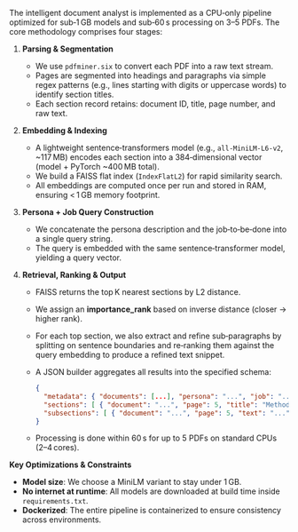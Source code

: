 The intelligent document analyst is implemented as a CPU‑only pipeline optimized for sub‑1 GB models and sub‑60 s processing on 3–5 PDFs. The core methodology comprises four stages:

1. **Parsing & Segmentation**

   * We use `pdfminer.six` to convert each PDF into a raw text stream.
   * Pages are segmented into headings and paragraphs via simple regex patterns (e.g., lines starting with digits or uppercase words) to identify section titles.
   * Each section record retains: document ID, title, page number, and raw text.

2. **Embedding & Indexing**

   * A lightweight sentence‑transformers model (e.g., `all-MiniLM-L6-v2`, \~117 MB) encodes each section into a 384‑dimensional vector (model + PyTorch \~400 MB total).
   * We build a FAISS flat index (`IndexFlatL2`) for rapid similarity search.
   * All embeddings are computed once per run and stored in RAM, ensuring < 1 GB memory footprint.

3. **Persona + Job Query Construction**

   * We concatenate the persona description and the job‑to‑be‑done into a single query string.
   * The query is embedded with the same sentence‑transformer model, yielding a query vector.

4. **Retrieval, Ranking & Output**

   * FAISS returns the top K nearest sections by L2 distance.
   * We assign an **importance\_rank** based on inverse distance (closer → higher rank).
   * For each top section, we also extract and refine sub‑paragraphs by splitting on sentence boundaries and re‑ranking them against the query embedding to produce a refined text snippet.
   * A JSON builder aggregates all results into the specified schema:

     ```json
     {
       "metadata": { "documents": [...], "persona": "...", "job": "...", "timestamp": "..." },
       "sections": [ { "document": "...", "page": 5, "title": "Methodology", "importance_rank": 1 }, ... ],
       "subsections": [ { "document": "...", "page": 5, "text": "...", "rank": 1 }, ... ]
     }
     ```
   * Processing is done within 60 s for up to 5 PDFs on standard CPUs (2–4 cores).

**Key Optimizations & Constraints**

* **Model size**: We choose a MiniLM variant to stay under 1 GB.
* **No internet at runtime**: All models are downloaded at build time inside `requirements.txt`.
* **Dockerized**: The entire pipeline is containerized to ensure consistency across environments.

